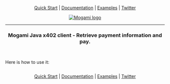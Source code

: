<p align="center">
    <a href="https://mogami.gitbook.io/mogami/java-client/get-started">Quick Start</a> | 
    <a href="https://mogami.gitbook.io/mogami">Documentation</a> | 
    <a href="https://github.com/mogami-tech/x402-examples">Examples</a> | 
    <a href="https://x.com/mogami_tech">Twitter</a>
</p>

<p align="center">
    <a href="https://mogami.gitbook.io/mogami/java-client/get-started">
        <img    src="https://mogami.tech/images/logo/logo_mogami_vertical_small.png"
                alt="Mogami logo"/>
    </a>
</p>

<hr>

<h3 align="center">Mogami Java x402 client - Retrieve payment information and pay.</h2>
<br>

Here is how to use it:
```java

```

<p align="center">
    <a href="https://mogami.gitbook.io/mogami/java-client/get-started">Quick Start</a> | 
    <a href="https://mogami.gitbook.io/mogami">Documentation</a> | 
    <a href="https://github.com/mogami-tech/x402-examples">Examples</a> | 
    <a href="https://x.com/mogami_tech">Twitter</a>
</p>